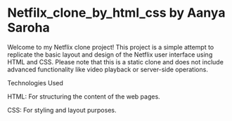 # Netfilx_clone_by_html_css by Aanya Saroha

Welcome to my Netflix clone project! This project is a simple attempt to replicate the basic layout and design of the Netflix user interface using HTML and CSS. Please note that this is a static clone and does not include advanced functionality like video playback or server-side operations.

Technologies Used

HTML: For structuring the content of the web pages.

CSS: For styling and layout purposes.

